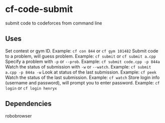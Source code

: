 # cf-code-submit
submit code to codeforces from command line

## Uses
Set contest or gym ID. Example: `cf con 844` or `cf gym 101482`
Submit code to a problem, will guess problem. Example: `cf submit` or `cf submit a.cpp`
Specify a problem with `-p` or `--prob`. Example: `cf submit code.cpp -p 844a`
Watch the status of submission with `-w` or `--watch`. Example: `cf submit a.cpp -p 844a -w` 
Look at status of the last submission. Example: `cf peek`
Watch the status of the last submission. Example: `cf watch`
Store login info (username and password), will prompt you to enter password. Example: `cf login` or `cf login henryx` 

## Dependencies
robobrowser
